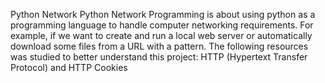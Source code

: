 Python Network
Python Network Programming is about using python as a programming language to handle computer networking requirements. For example, if we want to create and run a local web server or automatically download some files from a URL with a pattern.
The following resources was studied to better understand this project:
HTTP (Hypertext Transfer Protocol) and HTTP Cookies
